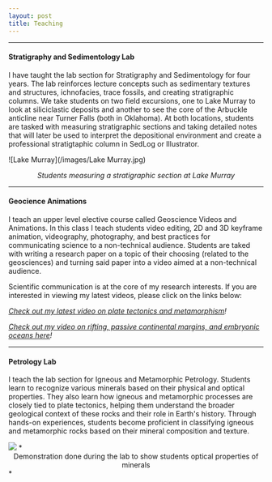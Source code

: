 ```yaml
---
layout: post
title: Teaching
---
```


----

#### Stratigraphy and Sedimentology Lab
I have taught the lab section for Stratigraphy and Sedimentology for four years. The lab reinforces lecture concepts such as sedimentary textures and structures, ichnofacies, trace fossils, and creating stratigraphic columns. We take students on two field excursions, one to Lake Murray to look at siliciclastic deposits and another to see the core of the Arbuckle anticline near Turner Falls (both in Oklahoma). At both locations, students are tasked with measuring stratigraphic sections and taking detailed notes that will later be used to interpret the depositional environment and create a professional stratigtaphic column in SedLog or Illustrator. 

![Lake Murray](/images/Lake Murray.jpg)
*<center>Students measuring a stratigraphic section at Lake Murray</center>*

----

#### Geocience Animations
I teach an upper level elective course called Geoscience Videos and Animations. In this class I teach students video editing, 2D and 3D keyframe animation, videography, photography, and best practices for communicating science to a non-technical audience. Students are taked with writing a research paper on a topic of their choosing (related to the geosciences) and turning said paper into a video aimed at a non-technical audience. 

Scientific communication is at the core of my research interests. If you are interested in viewing my latest videos, please click on the links below:

*[Check out my latest video on plate tectonics and metamorphism](https://www.youtube.com/watch?v=dxTFkfzPX-s&t=237s)!*

*[Check out my video on rifting, passive continental margins, and embryonic oceans here](https://www.youtube.com/watch?v=HQqrfIVkctM&t)!*

----

#### Petrology Lab
I teach the lab section for Igneous and Metamorphic Petrology. Students learn to recognize various minerals based on their physical and optical properties. They also learn how igneous and metamorphic processes are closely tied to plate tectonics, helping them understand the broader geological context of these rocks and their role in Earth's history. Through hands-on experiences, students become proficient in classifying igneous and metamorphic rocks based on their mineral composition and texture.

<img src="/images/IMG_4105%202.gif">
*<center>Demonstration done during the lab to show students optical properties of minerals</center>*






